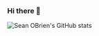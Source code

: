 ### Hi there 👋

![Sean OBrien's GitHub stats](https://github-readme-stats.vercel.app/api?username=sobrien-banyan&count_private=true&include_all_commits=true&show_icons=true&theme=radical)


<!--
**sobrien-banyan/sobrien-banyan** is a ✨ _special_ ✨ repository because its `README.md` (this file) appears on your GitHub profile.

Here are some ideas to get you started:

- 🔭 I’m currently working on ...
- 🌱 I’m currently learning ...
- 👯 I’m looking to collaborate on ...
- 🤔 I’m looking for help with ...
- 💬 Ask me about ...
- 📫 How to reach me: ...
- 😄 Pronouns: ...
- ⚡ Fun fact: ...
-->
